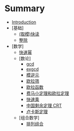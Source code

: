 # Summary

* [Introduction](README.md)
* [基础]
    * [(取模)快读](basic/read.md)
    * [整除](basic/exact-division.md)
* [数学]
    * [快速幂](math/quickPow.md)
    * [数论]
        * [gcd](math/number-theory/gcd.md)
        * [exgcd](math/number-theory/exgcd.md)
        * [模逆元](math/number-theory/mod_inverse.md)
        * [欧拉筛](math/number-theory/EulerSieve.md)
        * [欧拉函数](math/number-theory/Euler.md)
        * [费马小定理和欧拉定理](math/number-theory/fermat&euler.md)
        * [快速乘](math/number-theory/qmul.md)
        * [中国剩余定理 CRT](math/number-theory/CRT.md)
        * [卢卡斯定理](math/number-theory/lucas.md)
    * [组合数学]
        * [排列组合](math/combinatorics/P&C.md)


